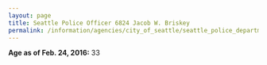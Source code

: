 ```yaml
---
layout: page
title: Seattle Police Officer 6824 Jacob W. Briskey
permalink: /information/agencies/city_of_seattle/seattle_police_department/copbook/6824/
---
```


**Age as of Feb. 24, 2016:** 33
